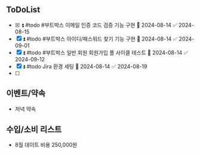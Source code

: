 
## ToDoList
<!-- {우선순위} {Tasks} {Due Date} {Strart Date} {End Date} -->
- [x] <!-- taskss-->⏫ #todo #부트박스 이메일 인증 코드 검증 기능 구현 📅 2024-08-14 ✅ 2024-08-15
- [x] ⏫ #todo #부트박스 아이디/패스워드 찾기 기능 구현 📅 2024-08-14 ✅ 2024-09-01
- [x] ⏫ #todo #부트박스 일반 회원 회원가입 풀 사이클 테스트 📅 2024-08-14 ✅ 2024-09-12
- [x] ⏫ #todo Jira 환경 세팅 📅 2024-08-14 ✅ 2024-08-19
- [ ] 


## 이벤트/약속
- <!-- 예정된 약속 or 예상치 못하게 발생한 이벤트 --> 저녁 약속

## 수입/소비 리스트
- <!-- 얼만큼 썼는지 -->8월 데이트 비용 250,000원